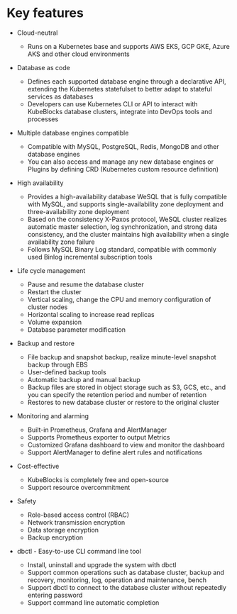 # Key features

- Cloud-neutral
  - Runs on a Kubernetes base and supports AWS EKS, GCP GKE, Azure AKS and other cloud environments
  
- Database as code
  - Defines each supported database engine through a declarative API, extending the Kubernetes statefulset to better adapt to stateful services as databases
  - Developers can use Kubernetes CLI or API to interact with KubeBlocks database clusters, integrate into DevOps tools and processes

- Multiple database engines compatible
  - Compatible with MySQL, PostgreSQL, Redis, MongoDB and other database engines
  - You can also access and manage any new database engines or Plugins by defining CRD (Kubernetes custom resource definition)
  
- High availability
  - Provides a high-availability database WeSQL that is fully compatible with MySQL, and supports single-availability zone deployment and three-availability zone deployment
  - Based on the consistency X-Paxos protocol, WeSQL cluster realizes automatic master selection, log synchronization, and strong data consistency, and the cluster maintains high availability when a single availability zone failure
  - Follows MySQL Binary Log standard, compatible with commonly used Binlog incremental subscription tools
  
- Life cycle management
  - Pause and resume the database cluster
  - Restart the cluster
  - Vertical scaling, change the CPU and memory configuration of cluster nodes
  - Horizontal scaling to increase read replicas
  - Volume expansion
  - Database parameter modification
  
- Backup and restore
  - File backup and snapshot backup, realize minute-level snapshot backup through EBS
  - User-defined backup tools
  - Automatic backup and manual backup
  - Backup files are stored in object storage such as S3, GCS, etc., and you can specify the retention period and number of retention
  - Restores to new database cluster or restore to the original cluster
  
- Monitoring and alarming
  - Built-in Prometheus, Grafana and AlertManager
  - Supports Prometheus exporter to output Metrics
  - Customized Grafana dashboard to view and monitor the dashboard
  - Support AlertManager to define alert rules and notifications
  
- Cost-effective
  - KubeBlocks is completely free and open-source
  - Support resource overcommitment
  
- Safety
  - Role-based access control (RBAC)
  - Network transmission encryption
  - Data storage encryption
  - Backup encryption
  
- dbctl - Easy-to-use CLI command line tool
  - Install, uninstall and upgrade the system with dbctl
  - Support common operations such as database cluster, backup and recovery, monitoring, log, operation and maintenance, bench
  - Support dbctl to connect to the database cluster without repeatedly entering password
  - Support command line automatic completion